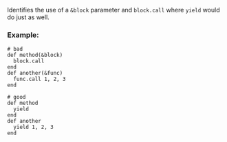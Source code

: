 Identifies the use of a `&block` parameter and `block.call`
where `yield` would do just as well.

### Example:
    # bad
    def method(&block)
      block.call
    end
    def another(&func)
      func.call 1, 2, 3
    end

    # good
    def method
      yield
    end
    def another
      yield 1, 2, 3
    end